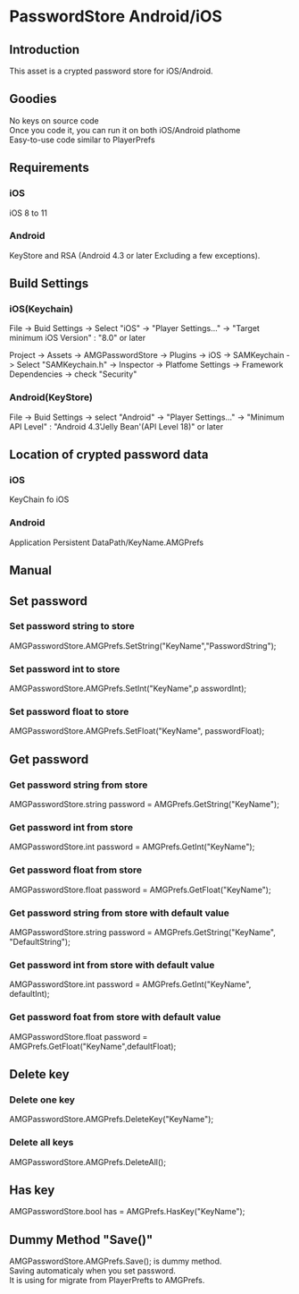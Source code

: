 # PasswordStore Android/iOS

## Introduction
This asset is a crypted password store for iOS/Android.
## Goodies
No keys on source code  
Once you code it, you can run it on both iOS/Android plathome   
Easy-to-use code similar to PlayerPrefs  
  
## Requirements
### iOS
iOS 8 to 11
### Android
KeyStore and RSA (Android 4.3 or later Excluding a few exceptions).

## Build Settings
### iOS(Keychain)
File -> Buid Settings -> Select "iOS" -> "Player Settings..." -> "Target minimum iOS Version" : "8.0" or later

Project -> Assets -> AMGPasswordStore -> Plugins -> iOS -> SAMKeychain -> Select "SAMKeychain.h" -> Inspector  -> Platfome Settings -> Framework Dependencies -> check "Security"

### Android(KeyStore)
File -> Buid Settings -> select "Android" -> "Player Settings..." -> "Minimum API Level" : "Android 4.3'Jelly Bean'(API Level 18)" or later 

## Location of crypted password data
### iOS
KeyChain fo iOS
### Android
Application Persistent DataPath/KeyName.AMGPrefs

## Manual
## Set password
### Set password string to store
AMGPasswordStore.AMGPrefs.SetString("KeyName","PasswordString");

### Set password int to store
AMGPasswordStore.AMGPrefs.SetInt("KeyName",p asswordInt);

### Set password float to store
AMGPasswordStore.AMGPrefs.SetFloat("KeyName", passwordFloat);

## Get password
### Get password string from store
AMGPasswordStore.string password = AMGPrefs.GetString("KeyName");

### Get password int from store
AMGPasswordStore.int password = AMGPrefs.GetInt("KeyName");

### Get password float from store
AMGPasswordStore.float password = AMGPrefs.GetFloat("KeyName");

### Get password string from store with default value
AMGPasswordStore.string password = AMGPrefs.GetString("KeyName", "DefaultString");

### Get password int from store with default value
AMGPasswordStore.int password = AMGPrefs.GetInt("KeyName", defaultInt);

### Get password foat from store with default value
AMGPasswordStore.float password = AMGPrefs.GetFloat("KeyName",defaultFloat);

## Delete key
### Delete one key
AMGPasswordStore.AMGPrefs.DeleteKey("KeyName");

### Delete all keys
AMGPasswordStore.AMGPrefs.DeleteAll();

## Has key
AMGPasswordStore.bool has = AMGPrefs.HasKey("KeyName");

## Dummy Method "Save()"
AMGPasswordStore.AMGPrefs.Save(); is dummy method.  
Saving automaticaly when you set password.  
It is using for migrate from PlayerPrefts to AMGPrefs.  

